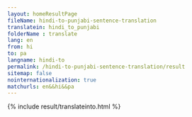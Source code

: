 ```yaml
---
layout: homeResultPage
fileName: hindi-to-punjabi-sentence-translation
translatein: hindi_to_punjabi
folderName : translate
lang: en
from: hi
to: pa
langname: hindi-to
permalink: /hindi-to-punjabi-sentence-translation/result
sitemap: false
nointernationalization: true
matchurls: en&&hi&&pa
---
```

{% include result/translateinto.html %}

<script src="/js/result/translation.js" data-foldername="{{page.folderName}}" data-lang="{{page.lang}}"></script>

